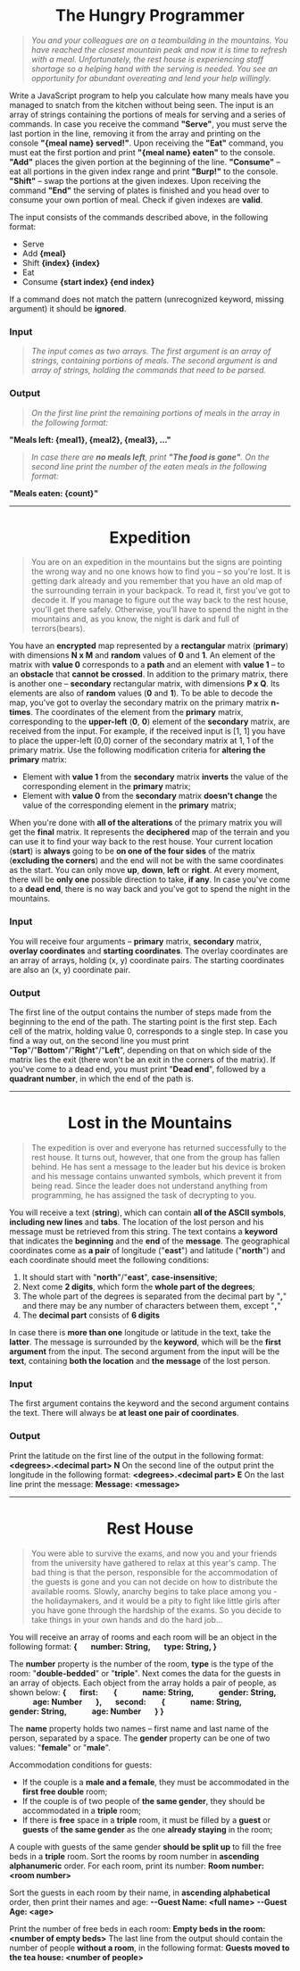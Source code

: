 
# <div align="center">The Hungry Programmer</div>
>*You and your colleagues are on a teambuilding in the mountains. You have reached the closest mountain peak and
now it is time to refresh with a meal. Unfortunately, the rest house is experiencing staff shortage so a helping hand
with the serving is needed. You see an opportunity for abundant overeating and lend your help willingly.*

Write a JavaScript program to help you calculate how many meals have you managed to snatch from the kitchen
without being seen. The input is an array of strings containing the portions of meals for serving and a series of
commands. In case you receive the command **"Serve"**, you must serve the last portion in the line, removing it from
the array and printing on the console **"{meal name} served!"**. Upon receiving the **"Eat"** command, you must eat the
first portion and print **"{meal name} eaten"** to the console. **"Add"** places the given portion at the beginning of the
line. **"Consume"** – eat all portions in the given index range and print **"Burp!"** to the console. **"Shift"** – swap the portions
at the given indexes. Upon receiving the command **"End"** the serving of plates is finished and you head over to
consume your own portion of meal. Check if given indexes are **valid**.

The input consists of the commands described above, in the following format:

* Serve
* Add **{meal}**
* Shift **{index} {index}**
* Eat
* Consume **{start index} {end index}**

If a command does not match the pattern (unrecognized keyword, missing argument) it should be **ignored**.

### Input
>*The input comes as two arrays. The first argument is an array of strings, containing portions of meals. The second
argument is and array of strings, holding the commands that need to be parsed.*

### Output
>*On the first line print the remaining portions of meals in the array in the following format:*

**"Meals left: {meal1}, {meal2}, {meal3}, …"**

>*In case there are **no meals left**, print **"The food is gone"**. On the second line print the number of the eaten meals in the following format:*

**"Meals eaten: {count}"**

---
# <div align="center">Expedition</div>

> You are on an expedition in the mountains but the signs are pointing the wrong way and no one knows how to find you – so you're lost. It is getting dark already and you remember that you have an old map of the surrounding terrain in your backpack. To read it, first you've got to decode it. If you manage to figure out the way back to the rest house, you'll get there safely. Otherwise, you'll have to spend the night in the mountains and, as you know, the night is dark and full of terrors(bears). 

You have an **encrypted** map represented by a **rectangular** matrix (**primary**) with dimensions **N x M** and **random** values of **0** and **1**. An element of the matrix with **value 0** corresponds to a **path** and an element with **value 1** – to an **obstacle** that **cannot be crossed**. In addition to the primary matrix, there is another one – **secondary** rectangular matrix, with dimensions **P x Q**. Its elements are also of **random** values (**0** and **1**). To be able to decode the map, you've got to overlay the secondary matrix on the primary matrix **n-times**. The coordinates of the element from the **primary** matrix, corresponding to the **upper-left** (**0**, **0**) element of the **secondary** matrix, are received from the input. For example, if the received input is [1, 1] you have to place the upper-left (0,0) corner of the secondary matrix at 1, 1 of the primary matrix. Use the following modification criteria for **altering the primary** matrix: 
* Element with **value 1** from the **secondary** matrix **inverts** the value of the corresponding element in the **primary** matrix; 
*  Element with **value 0** from the **secondary** matrix **doesn't change** the value of the corresponding element in the **primary** matrix;

When you're done with **all of the alterations** of the primary matrix you will get the **final** matrix. It represents the **deciphered** map of the terrain and you can use it to find your way back to the rest house. Your current location (**start**) is **always** going to be **on one of the four sides** of the matrix (**excluding the corners**) and the end will not be with the same coordinates as the start. You can only move **up**, **down**, **left** or **right**. At every moment, there will be **only one** possible direction to take, **if any**. In case you've come to a **dead end**, there is no way back and you've got to spend the night in the mountains.

### Input
You will receive four arguments – **primary** matrix, **secondary** matrix, **overlay coordinates** and **starting coordinates**. The overlay coordinates are an array of arrays, holding (x, y) coordinate pairs. The starting coordinates are also an (x, y) coordinate pair.
### Output
The first line of the output contains the number of steps made from the beginning to the end of the path. The starting point is the first step. Each cell of the matrix, holding value 0, corresponds to a single step. In case you find a way out, on the second line you must print "**Top**"/"**Bottom**"/"**Right**"/"**Left**", depending on that on which side of the matrix lies the exit (there won't be an exit in the corners of the matrix). If you've come to a dead end, you must print "**Dead end**", followed by a **quadrant number**, in which the end of the path is.

---

# <div align="center">Lost in the Mountains</div>
>The expedition is over and everyone has returned successfully to the rest house. It turns out, however, that one from the group has fallen behind. He has sent a message to the leader but his device is broken and his message contains unwanted symbols, which prevent it from being read. Since the leader does not understand anything from programming, he has assigned the task of decrypting to you.

You will receive a text (**string**), which can contain **all of the ASCII symbols**, **including new lines** and **tabs**. The location of the lost person and his message must be retrieved from this string. The text contains a **keyword** that indicates the **beginning** and the **end** of the **message**. The geographical coordinates come as **a pair** of longitude ("**east**") and latitude ("**north**") and each coordinate should meet the following conditions:

1. It should start with "**north**"/"**east**", **case-insensitive**;
2. Next come **2 digits**, which form the **whole part of the degrees**;
3. The whole part of the degrees is separated from the decimal part by "**,**" and there may be any number of characters between them, except "**,**"
4. The **decimal part** consists of **6 digits**

In case there is **more than one** longitude or latitude in the text, take the **latter**. The message is surrounded by the **keyword**, which will be the **first argument** from the input. The second argument from the input will be the **text**, containing **both the location** and **the message** of the lost person.
### Input
The first argument contains the keyword and the second argument contains the text. There will always be **at least one pair of coordinates**.
### Output
Print the latitude on the first line of the output in the following format:
**\<degrees>.\<decimal part> N**
On the second line of the output print the longitude in the following format:
**\<degrees>.\<decimal part> E**
On the last line print the message:
**Message: \<message>**

---
# <div align="center">Rest House</div>

> You were able to survive the exams, and now you and your friends from the university have gathered to relax at this year's camp. The bad thing is that the person, responsible for the accommodation of the guests is gone and you can not decide on how to distribute the available rooms. Slowly, anarchy begins to take place among you - the holidaymakers, and it would be a pity to fight like little girls after you have gone through the hardship of the exams. So you decide to take things in your own hands and do the hard job...

You will receive an array of rooms and each room will be an object in the following format:
**{
&ensp;&ensp;&ensp;number: String,
&ensp;&ensp;&ensp;type: String,
}**

The **number** property is the number of the room, **type** is the type of the room: "**double-bedded**" or "**triple**".
Next comes the data for the guests in an array of objects. Each object from the array holds a pair of people, as shown below:
**{
 &ensp;&ensp;&ensp;first:
&ensp;&ensp;&ensp; {
 &ensp;&ensp;&ensp;&ensp;&ensp;&ensp;name: String,
 &ensp;&ensp;&ensp;&ensp;&ensp;&ensp;gender: String,
 &ensp;&ensp;&ensp;&ensp;&ensp;&ensp;age: Number
 &ensp;&ensp;&ensp;},
 &ensp;&ensp;&ensp;second:
&ensp;&ensp;&ensp; {
 &ensp;&ensp;&ensp;&ensp;&ensp;&ensp;name: String,
 &ensp;&ensp;&ensp;&ensp;&ensp;&ensp;gender: String,
 &ensp;&ensp;&ensp;&ensp;&ensp;&ensp;age: Number
 &ensp;&ensp;&ensp;}
}**

The **name** property holds two names – first name and last name of the person, separated by a space. The **gender** property can be one of two values: "**female**" or "**male**".

Accommodation conditions for guests:
* If the couple is a **male and a female**, they must be accommodated in the **first free double** room;
* If the couple is of two people of **the same gender**, they should be accommodated in a **triple** room;
* If there is **free** space in a **triple** room, it must be filled by a **guest** or **guests** of **the same gender** as the one **already staying** in the room;

A couple with guests of the same gender **should be split up** to fill the free beds in a **triple** room. Sort the rooms by room number in **ascending alphanumeric** order.
For each room, print its number:
**Room number: \<room number>**

Sort the guests in each room by their name, in **ascending alphabetical** order, then print their names and age:
**--Guest Name: \<full name>**
**--Guest Age: \<age>**

Print the number of free beds in each room:
**Empty beds in the room: \<number of empty beds>**
The last line from the output should contain the number of people **without a room**, in the following format:
**Guests moved to the tea house: \<number of people>**

